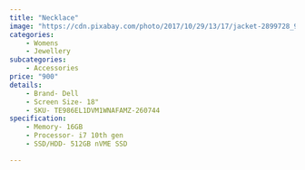 ```yaml
---
title: "Necklace"
image: "https://cdn.pixabay.com/photo/2017/10/29/13/17/jacket-2899728_960_720.png"
categories: 
    - Womens
    - Jewellery
subcategories: 
    - Accessories
price: "900"
details:
    - Brand- Dell
    - Screen Size- 18"
    - SKU- TE986EL1DVM1WNAFAMZ-260744
specification:
    - Memory- 16GB
    - Processor- i7 10th gen
    - SSD/HDD- 512GB nVME SSD

---
```


